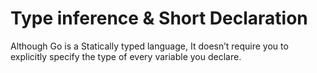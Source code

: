 # Type inference & Short Declaration

Although Go is a Statically typed language, It doesn’t require you to explicitly specify the type of every variable you declare.
